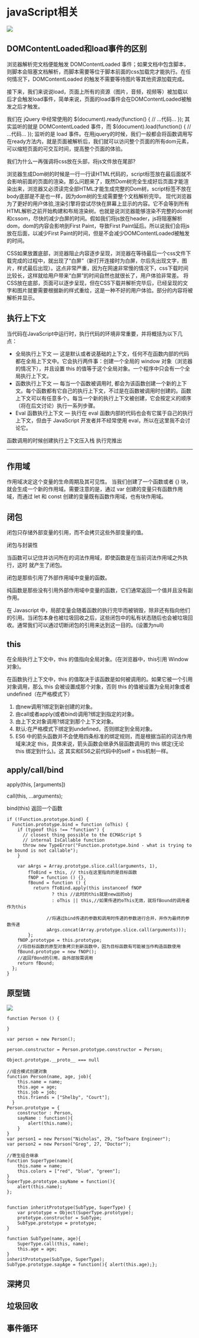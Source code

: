 # javaScript相关

![](https://mmbiz.qpic.cn/mmbiz_png/j3vcKBBdH47zMOrbgZmcJBjmGf14BjsRJk9DClHa3WicvyBQ4VUREAvAsovekGbLbPUYIwEw0ibzQ7mDQHldJARQ/640?wx_fmt=png&tp=webp&wxfrom=5&wx_lazy=1&wx_co=1)

## DOMContentLoaded和load事件的区别

浏览器解析完文档便能触发 DOMContentLoaded 事件；如果文档中包含脚本，则脚本会阻塞文档解析，而脚本需要等位于脚本前面的css加载完才能执行。在任何情况下，DOMContentLoaded 的触发不需要等待图片等其他资源加载完成。

接下来，我们来说说load，页面上所有的资源（图片，音频，视频等）被加载以后才会触发load事件，简单来说，页面的load事件会在DOMContentLoaded被触发之后才触发。

我们在 jQuery 中经常使用的 $(document).ready(function() { // ...代码... }); 其实监听的就是 DOMContentLoaded 事件，而 $(document).load(function() { // ...代码... }); 监听的是 load 事件。在用jquery的时候，我们一般都会将函数调用写在ready方法内，就是页面被解析后，我们就可以访问整个页面的所有dom元素，可以缩短页面的可交互时间，提高整个页面的体验。

我们为什么一再强调将css放在头部，将js文件放在尾部?

浏览器生成Dom树的时候是一行一行读HTML代码的，script标签放在最后面就不会影响前面的页面的渲染。那么问题来了，既然Dom树完全生成好后页面才能渲染出来，浏览器又必须读完全部HTML才能生成完整的Dom树，script标签不放在body底部是不是也一样，因为dom树的生成需要整个文档解析完毕。
现代浏览器为了更好的用户体验,渲染引擎将尝试尽快在屏幕上显示的内容。它不会等到所有HTML解析之前开始构建和布局渲染树。也就是说浏览器能够渲染不完整的dom树和cssom，尽快的减少白屏的时间。假如我们将js放在header，js将阻塞解析dom，dom的内容会影响到First Paint，导致First Paint延后。所以说我们会将js放在后面，以减少First Paint的时间，但是不会减少DOMContentLoaded被触发的时间。

CSS如果放置底部，浏览器阻止内容逐步呈现，浏览器在等待最后一个css文件下载完成的过程中，就出现了“白屏”（新打开连接时为白屏，尔后先出现文字，图片，样式最后出现）。这点非常严重，因为在网速非常慢的情况下，css下载时间比较长，这样就给用户带来“白屏”的时间自然也就很长了，用户体验非常差。 将CSS放在底部，页面可以逐步呈现，但在CSS下载并解析完毕后，已经呈现的文字和图片就要需要根据新的样式重绘，这是一种不好的用户体验。部分的内容将被解析并显示。


## 执行上下文

 当代码在JavaScript中运行时，执行代码的环境非常重要，并将概括为以下几点：
- 全局执行上下文 — 这是默认或者说基础的上下文，任何不在函数内部的代码都在全局上下文中。它会执行两件事：创建一个全局的 window 对象（浏览器的情况下），并且设置 this 的值等于这个全局对象。一个程序中只会有一个全局执行上下文。
- 函数执行上下文 — 每当一个函数被调用时, 都会为该函数创建一个新的上下文。每个函数都有它自己的执行上下文，不过是在函数被调用时创建的。函数上下文可以有任意多个。每当一个新的执行上下文被创建，它会按定义的顺序（将在后文讨论）执行一系列步骤。
- Eval 函数执行上下文 — 执行在 eval 函数内部的代码也会有它属于自己的执行上下文，但由于 JavaScript 开发者并不经常使用 eval，所以在这里我不会讨论它。
 
 
 函数调用的时候创建执行上下文压入栈  执行完推出


---

## 作用域

作用域决定这个变量的生命周期及其可见性。 当我们创建了一个函数或者 {} 块，就会生成一个新的作用域。需要注意的是，通过 var 创建的变量只有函数作用域，而通过 let 和 const 创建的变量既有函数作用域，也有块作用域。


## 闭包


闭包只存储外部变量的引用，而不会拷贝这些外部变量的值。

闭包与封装性

当函数可以记住并访问所在的词法作用域，即使函数是在当前词法作用域之外执行，这时 就产生了闭包。

闭包是那些引用了外部作用域中变量的函数。

纯函数是那些没有引用外部作用域中变量的函数，它们通常返回一个值并且没有副作用。

在 Javascript 中，局部变量会随着函数的执行完毕而被销毁，除非还有指向他们的引用。当闭包本身也被垃圾回收之后，这些闭包中的私有状态随后也会被垃圾回收。通常我们可以通过切断闭包的引用来达到这一目的。(设置为null)



## this

在全局执行上下文中，this 的值指向全局对象。(在浏览器中，this引用 Window 对象)。

在函数执行上下文中，this 的值取决于该函数是如何被调用的。如果它被一个引用对象调用，那么 this 会被设置成那个对象，否则 this 的值被设置为全局对象或者 undefined（在严格模式下）


1. 由new调用?绑定到新创建的对象。
2. 由call或者apply(或者bind)调用?绑定到指定的对象。
3. 由上下文对象调用?绑定到那个上下文对象。
4. 默认:在严格模式下绑定到undefined，否则绑定到全局对象。
5. ES6 中的箭头函数并不会使用四条标准的绑定规则，而是根据当前的词法作用域来决定 this，具体来说，箭头函数会继承外层函数调用的 this 绑定(无论 this 绑定到什么)。这 其实和ES6之前代码中的self = this机制一样。


## apply/call/bind

apply(this, [arguments])

call(this, ...arguments);


bind(this) 返回一个函数


```
if (!Function.prototype.bind) {
  Function.prototype.bind = function (oThis) {
    if (typeof this !== "function") {
      // closest thing possible to the ECMAScript 5
      // internal IsCallable function
      throw new TypeError("Function.prototype.bind - what is trying to be bound is not callable");
    }

    var aArgs = Array.prototype.slice.call(arguments, 1), 
        fToBind = this, // this在这里指向的是目标函数
        fNOP = function () {},
        fBound = function () {
          return fToBind.apply(this instanceof fNOP
                 ? this //此时的this就是new出的obj
                 : oThis || this,//如果传递的oThis无效，就将fBound的调用者作为this

               //将通过bind传递的参数和调用时传递的参数进行合并，并作为最终的参数传递
               aArgs.concat(Array.prototype.slice.call(arguments)));
        };
    fNOP.prototype = this.prototype;
    //将目标函数的原型对象拷贝到新函数中，因为目标函数有可能被当作构造函数使用
    fBound.prototype = new fNOP();
    //返回fBond的引用，由外部按需调用
    return fBound;
  };
}
```




## 原型链

![](https://raw.githubusercontent.com/mqyqingfeng/Blog/master/Images/prototype5.png)

```
function Person () {

}

var person = new Person();

person.constructor = Person.prototype.constructor = Person;

Object.prototype.__proto__ === null

```


```
//组合模式创建对象
function Person(name, age, job){
    this.name = name; 
    this.age = age;
    this.job = job;
    this.friends = ["Shelby", "Court"];
  }
Person.prototype = { 
    constructor : Person, 
    sayName : function(){
        alert(this.name); 
    }
}
var person1 = new Person("Nicholas", 29, "Software Engineer"); 
var person2 = new Person("Greg", 27, "Doctor");
```

```
//寄生组合继承
function SuperType(name){
    this.name = name;
    this.colors = ["red", "blue", "green"];
}
SuperType.prototype.sayName = function(){ 
    alert(this.name);
};


function inheritPrototype(SubType, SuperType) {
    var prototype = Object(SuperType.prototype);
    prototype.constructor = SubType;
    SubType.prototype = prototype;
}

function SubType(name, age){ 
    SuperType.call(this, name);
    this.age = age; 
}
inheritPrototype(SubType, SuperType);
SubType.prototype.sayAge = function(){ alert(this.age);};

```


## 深拷贝


## 垃圾回收


## 事件循环
